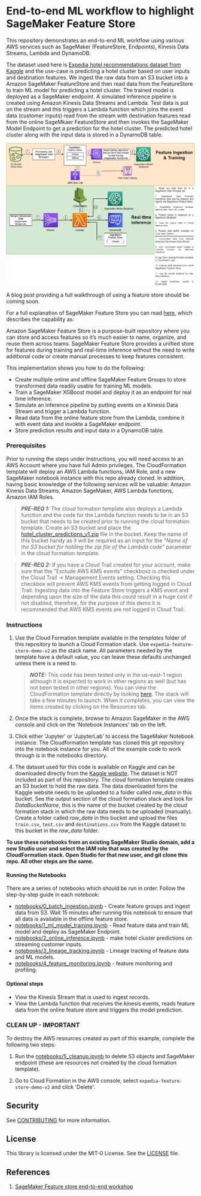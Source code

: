# End-to-end ML workflow to highlight SageMaker Feature Store

This repository demonstrates an end-to-end ML workflow using various AWS services such as SageMaker (FeatureStore, Endpoints), Kinesis Data Streams, Lambda and DynamoDB.

The dataset used here is [Expedia hotel recommendations dataset from Kaggle](https://www.kaggle.com/competitions/expedia-hotel-recommendations/data) and the use-case is predicting a hotel cluster based on user inputs and destination features. We ingest the raw data from an S3 bucket into a Amazon SageMaker FeatureStore and then read data from the FeatureStore to train ML model for predicting a hotel cluster. The trained model is deployed as a SageMaker endpoint. A simulated inference pipeline is created using Amazon Kinesis Data Streams and Lambda. Test data is put on the stream and this triggers a Lambda function which joins the event data (customer inputs) read from the stream with destination features read from the online SageMkaer FeatureStore and then invokes the SageMaker Model Endpoint to get a prediction for the hotel cluster. The predicted hotel cluster along with the input data is stored in a DynamoDB table. 

<img src="./images/architecture.png" />

A blog post providing a full walkthrough of using a feature store should be coming soon.

For a full explanation of SageMaker Feature Store you can read [here](https://aws.amazon.com/sagemaker/feature-store/), which describes the capability as:

Amazon SageMaker Feature Store is a purpose-built repository where you can store and access features so it’s much easier to name, organize, and reuse them across teams. SageMaker Feature Store provides a unified store for features during training and real-time inference without the need to write additional code or create manual processes to keep features consistent.

This implementation shows you how to do the following:

* Create multiple online and offline SageMaker Feature Groups to store transformed data readily usable for training ML models.
* Train a SageMaker XGBoost model and deploy it as an endpoint for real time inference.
* Simulate an inference pipeline by putting events on a Kinesis Data Stream and trigger a Lambda function.
* Read data from the online feature store from the Lambda, combine it with event data and invokte a SageMaker endpoint.
* Store prediction results and input data in a DynamoDB table.

### Prerequisites

Prior to running the steps under Instructions, you will need access to an AWS Account where you have full Admin privileges. The CloudFormation template will deploy an AWS Lambda functions, IAM Role, and a new SageMaker notebook instance with this repo already cloned. In addition, having basic knowledge of the following services will be valuable: Amazon Kinesis Data Streams, Amazon SageMaker, AWS Lambda functions, Amazon IAM Roles.

> **_PRE-REQ 1:_**  The cloud formation template also deploys a Lambda function and the code for the Lambda function needs to be in an S3 bucket that needs to be created prior to running the cloud formation template. Create an S3 bucket and place the [hotel_cluster_predictions_v1.zip](./lambda/hotel_cluster_predictions_v1.zip) file in the bucket. Keep the name of this bucket handy as it will be required as an input for the _"Name of the S3 bucket for holding the zip file of the Lambda code"_ parameter in the cloud formation template.

> **_PRE-REQ 2:_**  If you have a Cloud Trail created for your account, make sure that the "Exclude AWS KMS events" checkboxz is checked under the Cloud Trail -> Management Events setting. Checking this checkbox will prevent AWS KMS events from getting logged in Cloud Trail. Ingesting data into the Feature Store triggers a KMS event and depending upon the size of the data this could result in a huge cost if not disabled, therefore, for the purpose of this demo it is recommended that AWS KMS events are not logged in Cloud Trail.

### Instructions

1. Use the Cloud Formation template available in the *templates* folder of this repository to launch a Cloud Formation stack. Use `expedia-feature-store-demo-v2` as the stack name. All parameters needed by the template have a default value, you can leave these defaults unchanged unless there is a need to.   


   > **_NOTE:_**  This code has been tested only in the us-east-1 region although it is expected to work in other regions as well (but has not been tested in other regions). You can view the CloudFormation template directly by looking [here](./templates/resources.yaml). The stack will take a few minutes to launch. When it completes, you can view the items created by clicking on the Resources tab. 

2. Once the stack is complete, browse to Amazon SageMaker in the AWS console and click on the 'Notebook Instances' tab on the left. 

3. Click either 'Jupyter' or 'JupyterLab' to access the SageMaker Notebook instance. The Cloudformation template has cloned this git repository into the notebook instance for you. All of the example code to work through is in the notebooks directory. 

4. The dataset used for this code is available on Kaggle and can be downloaded directly from the [Kaggle website](https://www.kaggle.com/competitions/expedia-hotel-recommendations/data). The dataset is NOT included as part of this repository. The cloud formation template creates an S3 bucket to hold the raw data. The data downloaded form the Kaggle website needs to be uploaded to a folder called _raw_data_ in this bucket. See the output section of the cloud formation stack and look for _DataBucketName_, this is the name of the bucket created by the cloud formation stack in which the raw data needs to be uploaded (manually). Create a folder called _raw_data_ in this bucket and upload the files `train.csv`, `test.csv` and `destinations.csv` from the Kaggle dataset to this bucket in the _raw_data_ folder. 

**To use these notebooks from an existing SageMaker Studio domain, add a new Studio user and select the IAM role that was created by the CloudFormation stack. Open Studio for that new user, and git clone this repo. All other steps are the same.**

#### Running the Notebooks

There are a series of notebooks which should be run in order. Follow the step-by-step guide in each notebook:

* [notebooks/0_batch_ingestion.ipynb](./notebooks/0_batch_ingestion.ipynb) - Create feature groups and ingest data from S3. Wait 15 minutes after running this notebook to ensure that all data is available in the offline feature store.
* [notebooks/1_ml_model_training.ipynb](./notebooks/1_ml_model_training.ipynb) - Read feature data and train ML model and deploy as SageMaker Endpoint.
* [notebooks/2_online_inference.ipynb](./notebooks/2_online_inference.ipynb) - make hotel cluster predictions on streaming customer inputs.
* [notebooks/3_lineage_tracking.ipynb](./notebooks/3_lineage_tracking.ipynb) - Lineage tracking of feature data and ML models.
* [notebooks/4_feature_monitoring.ipynb](./notebooks/4_feature_monitoring.ipynb) - feature monitoring and profiling.

#### Optional steps
- View the Kinesis Stream that is used to ingest records.
- View the Lambda function that receives the kinesis events, reads feature data from the online feature store and triggers the model prediction.

### **CLEAN UP - IMPORTANT**
To destroy the AWS resources created as part of this example, complete the following two steps:
1. Run the [notebooks/5_cleanup.ipynb](./notebooks/5_cleanup.ipynb) to delete S3 objects and SageMaker endpoint (these are resources not created by the cloud formation template).

2. Go to Cloud Formation in the AWS console, select `expedia-feature-store-demo-v2` and click 'Delete'.

## Security

See [CONTRIBUTING](CONTRIBUTING.md#security-issue-notifications) for more information.

## License

This library is licensed under the MIT-0 License. See the [LICENSE](./LICENSE) file.
## References

1. [SageMaker Feature store end-to-end workshop](https://github.com/aws-samples/amazon-sagemaker-feature-store-end-to-end-workshop)


